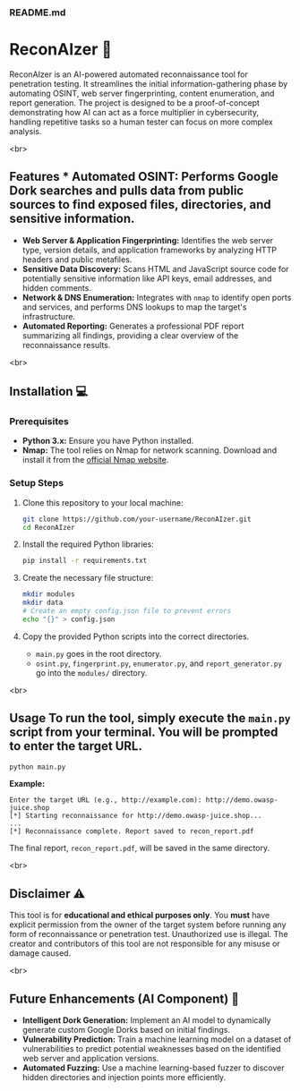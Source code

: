 ### **README.md**

# ReconAIzer 🤖

ReconAIzer is an AI-powered automated reconnaissance tool for penetration testing. It streamlines the initial information-gathering phase by automating OSINT, web server fingerprinting, content enumeration, and report generation. The project is designed to be a proof-of-concept demonstrating how AI can act as a force multiplier in cybersecurity, handling repetitive tasks so a human tester can focus on more complex analysis.

\<br\>

## **Features** \* **Automated OSINT:** Performs Google Dork searches and pulls data from public sources to find exposed files, directories, and sensitive information.

  * **Web Server & Application Fingerprinting:** Identifies the web server type, version details, and application frameworks by analyzing HTTP headers and public metafiles.
  * **Sensitive Data Discovery:** Scans HTML and JavaScript source code for potentially sensitive information like API keys, email addresses, and hidden comments.
  * **Network & DNS Enumeration:** Integrates with `nmap` to identify open ports and services, and performs DNS lookups to map the target's infrastructure.
  * **Automated Reporting:** Generates a professional PDF report summarizing all findings, providing a clear overview of the reconnaissance results.

\<br\>

## **Installation** 💻

### **Prerequisites**

  * **Python 3.x:** Ensure you have Python installed.
  * **Nmap:** The tool relies on Nmap for network scanning. Download and install it from the [official Nmap website](https://nmap.org/download.html).

### **Setup Steps**

1.  Clone this repository to your local machine:

    ```bash
    git clone https://github.com/your-username/ReconAIzer.git
    cd ReconAIzer
    ```

2.  Install the required Python libraries:

    ```bash
    pip install -r requirements.txt
    ```

3.  Create the necessary file structure:

    ```bash
    mkdir modules
    mkdir data
    # Create an empty config.json file to prevent errors
    echo "{}" > config.json
    ```

4.  Copy the provided Python scripts into the correct directories.

      * `main.py` goes in the root directory.
      * `osint.py`, `fingerprint.py`, `enumerator.py`, and `report_generator.py` go into the `modules/` directory.

\<br\>

## **Usage** To run the tool, simply execute the `main.py` script from your terminal. You will be prompted to enter the target URL.

```bash
python main.py
```

**Example:**

```
Enter the target URL (e.g., http://example.com): http://demo.owasp-juice.shop
[*] Starting reconnaissance for http://demo.owasp-juice.shop...
...
[*] Reconnaissance complete. Report saved to recon_report.pdf
```

The final report, `recon_report.pdf`, will be saved in the same directory.

\<br\>

## **Disclaimer** ⚠️

This tool is for **educational and ethical purposes only**. You **must** have explicit permission from the owner of the target system before running any form of reconnaissance or penetration test. Unauthorized use is illegal. The creator and contributors of this tool are not responsible for any misuse or damage caused.

\<br\>

## **Future Enhancements (AI Component)** 🚀

  * **Intelligent Dork Generation:** Implement an AI model to dynamically generate custom Google Dorks based on initial findings.
  * **Vulnerability Prediction:** Train a machine learning model on a dataset of vulnerabilities to predict potential weaknesses based on the identified web server and application versions.
  * **Automated Fuzzing:** Use a machine learning-based fuzzer to discover hidden directories and injection points more efficiently.

